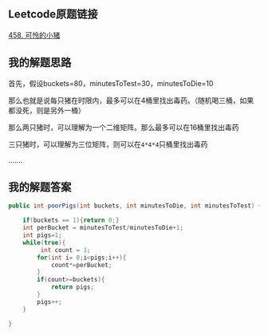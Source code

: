 

## Leetcode原题链接

[458. 可怜的小猪](https://leetcode-cn.com/problems/poor-pigs/)

## 我的解题思路

首先，假设buckets=80，minutesToTest=30，minutesToDie=10

那么也就是说每只猪在时限内，最多可以在4桶里找出毒药。（随机喝三桶，如果都没死，则是另外一桶）

那么两只猪时，可以理解为一个二维矩阵。那么最多可以在16桶里找出毒药

三只猪时，可以理解为三位矩阵，则可以在```4*4*4```只桶里找出毒药

.......

## 我的解题答案

```java
public int poorPigs(int buckets, int minutesToDie, int minutesToTest) {

    if(buckets == 1){return 0;}
    int perBucket = minutesToTest/minutesToDie+1;
    int pigs=1;
    while(true){
         int count = 1;
        for(int i= 0;i<pigs;i++){
            count*=perBucket;
        }
        if(count>=buckets){
            return pigs;
        }
        pigs++;
    }

}
```

